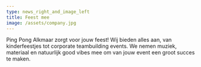 ```yaml
---
type: news_right_and_image_left
title: Feest mee
image: /assets/company.jpg
---
```

Ping Pong Alkmaar zorgt voor jouw feest! Wij bieden alles aan, van kinderfeestjes tot corporate teambuilding events. We nemen muziek, materiaal en natuurlijk good vibes mee om van jouw event een groot succes te maken.